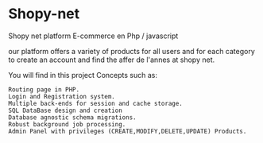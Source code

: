 # Shopy-net
Shopy net platform E-commerce en Php / javascript

our platform offers a variety of products for all users and for each category to create an account
and find the affer de l'annes at shopy net.

You will find in this project Concepts such as: 

    Routing page in PHP.
    Login and Registration system.
    Multiple back-ends for session and cache storage.
    SQL DataBase design and creation
    Database agnostic schema migrations.
    Robust background job processing.
    Admin Panel with privileges (CREATE,MODIFY,DELETE,UPDATE) Products.


